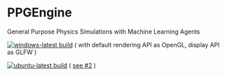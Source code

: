 # PPGEngine
General Purpose Physics Simulations with Machine Learning Agents

[![windows-latest build](https://github.com/PowerPlantStudios/PPGEngine/actions/workflows/windows-cpp.yml/badge.svg?branch=core-systems)](https://github.com/PowerPlantStudios/PPGEngine/actions/workflows/windows-cpp.yml) ( with default rendering API as OpenGL, display API as GLFW )

[![ubuntu-latest build](https://github.com/PowerPlantStudios/PPGEngine/actions/workflows/linux-cpp.yml/badge.svg)](https://github.com/PowerPlantStudios/PPGEngine/actions/workflows/linux-cpp.yml) ( [see #2](https://github.com/PowerPlantStudios/PPGEngine/issues/2) )
